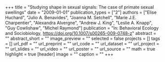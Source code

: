+++
title = "Studying shape in sexual signals: The case of primate sexual swellings"
date = "2009-01-01"
publication_types = ["2"]
authors = ["Elise Huchard", "Julio A. Benavides", "Joanna M. Setchell", "Marie J.E. Charpentier", "Alexandra Alvergne", "Andrew J. King", "Leslie A. Knapp", "Guy Cowlishaw", "Michel Raymond"]
publication = "In: Behavioral Ecology and Sociobiology, https://doi.org/10.1007/s00265-009-0748-z"
abstract = ""
abstract_short = ""
image_preview = ""
selected = false
projects = []
tags = []
url_pdf = ""
url_preprint = ""
url_code = ""
url_dataset = ""
url_project = ""
url_slides = ""
url_video = ""
url_poster = ""
url_source = ""
math = true
highlight = true
[header]
image = ""
caption = ""
+++
